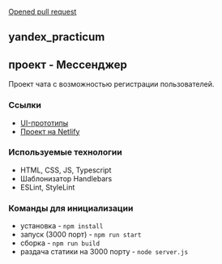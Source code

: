 [Opened pull request](https://github.com/stepanpr/middle.messenger.praktikum.yandex/pull/6)

## yandex_practicum

## проект - Мессенджер

Проект чата с возможностью регистрации пользователей.

<!-- ## 1 модуль / 2 спринт -->

### Ссылки

-   [UI-прототипы](https://www.figma.com/file/24EUnEHGEDNLdOcxg7ULwV/)
-   [Проект на Netlify](https://silver-meerkat-e9b2f5.netlify.app/)

### Используемые технологии

-   HTML, CSS, JS, Typescript
-   Шаблонизатор Handlebars
-   ESLint, StyleLint

### Команды для инициализации

-   установка - `npm install`
-   запуск (3000 порт) - `npm run start`
-   сборка - `npm run build`
-   раздача статики на 3000 порту - `node server.js`
